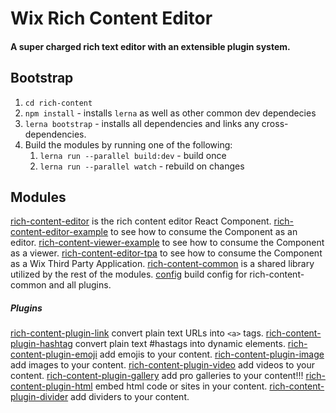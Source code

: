 # Wix Rich Content Editor

#### A super charged rich text editor with an extensible plugin system.

## Bootstrap
1. `cd rich-content`
2. `npm install` - installs `lerna` as well as other common dev dependecies
3. `lerna bootstrap` - installs all dependencies and links any cross-dependencies.
4. Build the modules by running one of the following:
    1. `lerna run --parallel build:dev` - build once
    2. `lerna run --parallel watch` - rebuild on changes


## Modules


[rich-content-editor](https://github.com/wix-incubator/rich-content/tree/master/rich-content-editor) is the rich content editor React Component.
[rich-content-editor-example](https://github.com/wix-incubator/rich-content/tree/master/rich-content-editor-example) to see how to consume the Component as an editor.
[rich-content-viewer-example](https://github.com/wix-incubator/rich-content/tree/master/rich-content-viewer-example) to see how to consume the Component as a viewer.
[rich-content-editor-tpa](https://github.com/wix-incubator/rich-content/tree/master/rich-content-editor-tpa) to see how to consume the Component as a Wix Third Party Application.
[rich-content-common](https://github.com/wix-incubator/rich-content/tree/master/rich-content-common) is a shared library utilized by the rest of the modules.
[config](https://github.com/wix-incubator/rich-content/tree/master/config) build config for rich-content-common and all plugins.

##### Plugins

[rich-content-plugin-link](https://github.com/wix-incubator/rich-content/tree/master/rich-content-plugin-link) convert plain text URLs into `<a>` tags.
[rich-content-plugin-hashtag](https://github.com/wix-incubator/rich-content/tree/master/rich-content-plugin-hashtag) convert plain text #hastags into dynamic elements.
[rich-content-plugin-emoji](https://github.com/wix-incubator/rich-content/tree/master/rich-content-plugin-emoji) add emojis to your content.
[rich-content-plugin-image](https://github.com/wix-incubator/rich-content/tree/master/rich-content-plugin-image) add images to your content.
[rich-content-plugin-video](https://github.com/wix-incubator/rich-content/tree/master/rich-content-plugin-video) add videos to your content.
[rich-content-plugin-gallery](https://github.com/wix-incubator/rich-content/tree/master/rich-content-plugin-gallery) add pro galleries to your content!!!
[rich-content-plugin-html](https://github.com/wix-incubator/rich-content/tree/master/rich-content-plugin-html) embed html code or sites in your content.
[rich-content-plugin-divider](https://github.com/wix-incubator/rich-content/tree/master/rich-content-plugin-divider) add dividers to your content.
